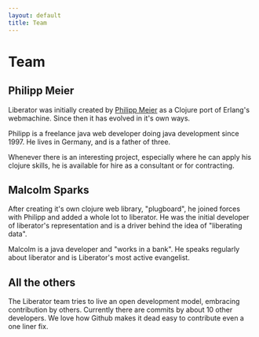 ```yaml
---
layout: default
title: Team
---
```

# Team

## Philipp Meier

Liberator was initially created by
[Philipp Meier](http://philipp.meier.name) as a Clojure port of
Erlang's webmachine. Since then it has evolved in it's own ways.

Philipp is a freelance java web developer doing java development
since 1997. He lives in Germany, and is a father of three. 

Whenever there is an interesting project, especially where he can apply
his clojure skills, he is available for hire as a consultant or for
contracting.

## Malcolm Sparks

After creating it's own clojure web library, "plugboard", he joined
forces with Philipp and added a whole lot to liberator. He was the
initial developer of liberator's representation and is a driver behind
the idea of "liberating data".

Malcolm is a java developer and "works in a bank". He speaks regularly
about liberator and is Liberator's most active evangelist.

## All the others

The Liberator team tries to live an open development model, embracing
contribution by others. Currently there are commits by about 10 other
developers. We love how Github makes it dead easy to contribute even
a one liner fix.
